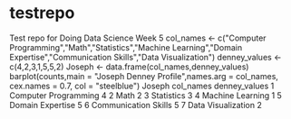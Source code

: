 # testrepo
Test repo for Doing Data Science Week 5
col_names <- c("Computer Programming","Math","Statistics","Machine Learning","Domain Expertise","Communication Skills","Data Visualization")
denney_values <- c(4,2,3,1,5,5,2)
Joseph <- data.frame(col_names,denney_values)
barplot(counts,main = "Joseph Denney Profile",names.arg = col_names, cex.names = 0.7,  col = "steelblue")
Joseph
             col_names denney_values
1 Computer Programming             4
2                 Math             2
3           Statistics             3
4     Machine Learning             1
5     Domain Expertise             5
6 Communication Skills             5
7   Data Visualization             2
